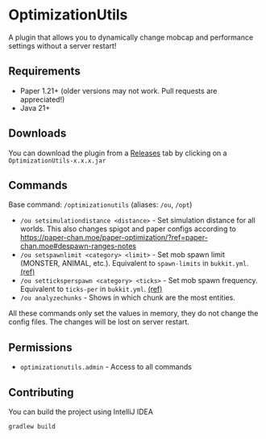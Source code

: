 # OptimizationUtils

A plugin that allows you to dynamically change mobcap and performance settings without a server restart!

## Requirements

- Paper 1.21+ (older versions may not work. Pull requests are appreciated!)
- Java 21+

## Downloads
You can download the plugin from a [Releases](https://github.com/EpicPlayerA10/OptimizationUtils/releases/latest) tab by clicking on a `OptimizationUtils-x.x.x.jar`

## Commands

Base command: `/optimizationutils` (aliases: `/ou`, `/opt`)

- `/ou setsimulationdistance <distance>` - Set simulation distance for all worlds. This also changes spigot and paper configs according to https://paper-chan.moe/paper-optimization/?ref=paper-chan.moe#despawn-ranges-notes
- `/ou setspawnlimit <category> <limit>` - Set mob spawn limit (MONSTER, ANIMAL, etc.). Equivalent to `spawn-limits` in `bukkit.yml`. [(ref)](https://paper-chan.moe/paper-optimization/?ref=paper-chan.moe#spawn-limits)
- `/ou setticksperspawn <category> <ticks>` - Set mob spawn frequency. Equivalent to `ticks-per` in `bukkit.yml`. [(ref)](https://paper-chan.moe/paper-optimization/?ref=paper-chan.moe#ticks-per)
- `/ou analyzechunks` - Shows in which chunk are the most entities.

All these commands only set the values in memory, they do not change the config files. The changes will be lost on server restart.

## Permissions

- `optimizationutils.admin` - Access to all commands

## Contributing

You can build the project using IntelliJ IDEA

```bash
gradlew build
```
